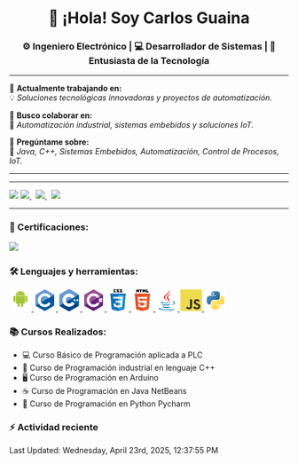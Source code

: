 <h1 align="center">👋 ¡Hola! Soy Carlos Guaina</h1>
<h3 align="center">⚙️ Ingeniero Electrónico | 💻 Desarrollador de Sistemas | 🚀 Entusiasta de la Tecnología</h3>

---

🔭 **Actualmente trabajando en:**  
💡 *Soluciones tecnológicas innovadoras y proyectos de automatización.*  

👯 **Busco colaborar en:**  
🤖 *Automatización industrial, sistemas embebidos y soluciones IoT.*  

💬 **Pregúntame sobre:**  
📌 *Java, C++, Sistemas Embebidos, Automatización, Control de Procesos, IoT.*  

---

---

<img src="https://img.shields.io/badge/V%C3%8DAS%20DE%20CONTACTO-black?style=flat-square&logo=github&logoColor=white" width="250"/>



<a href="mailto:carlosguaina2025@gmail.com">
    <img src="https://img.shields.io/badge/Email-carlosguaina2025%40gmail.com-green?style=flat-square&logo=gmail&logoColor=white" width="345"/>
</a>
&nbsp;
<a href="https://www.linkedin.com/in/carlosguaina">
    <img src="https://img.shields.io/badge/Linkedin-CarlosGuaina-blue?style=flat-square&logo=linkedin&logoColor=white" width="210"/>
</a>
&nbsp;
<a href="https://www.youtube.com/@carlosguainaTHF">
    <img src="https://img.shields.io/badge/Youtube-carlosguainaTHF-red?style=flat-square&logo=youtube&logoColor=white" width="260"/>
</a>

---

<h3 align="left">📜 Certificaciones:</h3>
<a href="https://platzi.com/p/carlosguaina2020/">
    <img src="https://img.shields.io/badge/Certificaciones%20PLATZI-gray?style=flat-square&logo=platzi&logoColor=white&labelColor=gray&color=blue" width="250"/>
</a>



<h3 align="left">🛠️ Lenguajes y herramientas:</h3>
<p align="left"> 
  <a href="https://developer.android.com" target="_blank" rel="noreferrer"> <img src="https://raw.githubusercontent.com/devicons/devicon/master/icons/android/android-original-wordmark.svg" alt="android" width="40" height="40"/> </a> 
  <a href="https://www.cprogramming.com/" target="_blank" rel="noreferrer"> <img src="https://raw.githubusercontent.com/devicons/devicon/master/icons/c/c-original.svg" alt="c" width="40" height="40"/> </a> 
  <a href="https://www.w3schools.com/cpp/" target="_blank" rel="noreferrer"> <img src="https://raw.githubusercontent.com/devicons/devicon/master/icons/cplusplus/cplusplus-original.svg" alt="cplusplus" width="40" height="40"/> </a> 
  <a href="https://www.w3schools.com/cs/" target="_blank" rel="noreferrer"> <img src="https://raw.githubusercontent.com/devicons/devicon/master/icons/csharp/csharp-original.svg" alt="csharp" width="40" height="40"/> </a> 
  <a href="https://www.w3schools.com/css/" target="_blank" rel="noreferrer"> <img src="https://raw.githubusercontent.com/devicons/devicon/master/icons/css3/css3-original-wordmark.svg" alt="css3" width="40" height="40"/> </a> 
  <a href="https://www.w3.org/html/" target="_blank" rel="noreferrer"> <img src="https://raw.githubusercontent.com/devicons/devicon/master/icons/html5/html5-original-wordmark.svg" alt="html5" width="40" height="40"/> </a> 
  <a href="https://www.java.com" target="_blank" rel="noreferrer"> <img src="https://raw.githubusercontent.com/devicons/devicon/master/icons/java/java-original.svg" alt="java" width="40" height="40"/> </a> 
  <a href="https://developer.mozilla.org/en-US/docs/Web/JavaScript" target="_blank" rel="noreferrer"> <img src="https://raw.githubusercontent.com/devicons/devicon/master/icons/javascript/javascript-original.svg" alt="javascript" width="40" height="40"/> </a> 
  <a href="https://www.python.org" target="_blank" rel="noreferrer"> <img src="https://raw.githubusercontent.com/devicons/devicon/master/icons/python/python-original.svg" alt="python" width="40" height="40"/> </a> 
</p>

<h3 align="left">📚 Cursos Realizados:</h3>

<ul>
  <li>💻 Curso Básico de Programación aplicada a PLC</li>
  <li>🔧 Curso de Programación industrial en lenguaje C++</li>
  <li>🖥️ Curso de Programación en Arduino</li>
  <li>☕ Curso de Programación en Java NetBeans</li>
  <li>🐍 Curso de Programación en Python Pycharm</li>
</ul>


### :zap: Actividad reciente
<!--RECENT_ACTIVITY:start-->
<!--RECENT_ACTIVITY:end-->
<!--RECENT_ACTIVITY:last_update-->
Last Updated: Wednesday, April 23rd, 2025, 12:37:55 PM
<!--RECENT_ACTIVITY:last_update_end-->






